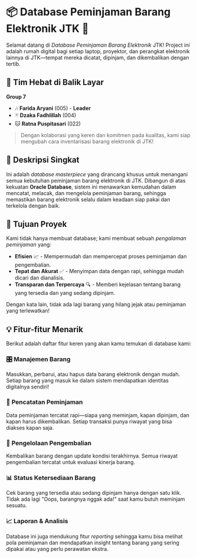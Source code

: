 # 📦 Database Peminjaman Barang Elektronik JTK 🚀

Selamat datang di *Database Peminjaman Barang Elektronik* JTK! Project ini adalah rumah digital bagi setiap laptop, proyektor, dan perangkat elektronik lainnya di JTK—tempat mereka dicatat, dipinjam, dan dikembalikan dengan tertib.

## 👥 Tim Hebat di Balik Layar
**Group 7**  
- 🎶 **Farida Aryani** (005) - **Leader**  
- 🃏 **Dzaka Fadhlillah** (004)  
- 🐱 **Ratna Puspitasari** (022)

> Dengan kolaborasi yang keren dan komitmen pada kualitas, kami siap mengubah cara inventarisasi barang elektronik di JTK!

## 📖 Deskripsi Singkat
Ini adalah *database masterpiece* yang dirancang khusus untuk menangani semua kebutuhan peminjaman barang elektronik di JTK. Dibangun di atas kekuatan **Oracle Database**, sistem ini menawarkan kemudahan dalam mencatat, melacak, dan mengelola peminjaman barang, sehingga memastikan barang elektronik selalu dalam keadaan siap pakai dan terkelola dengan baik.

## 🎯 Tujuan Proyek
Kami tidak hanya membuat database; kami membuat sebuah *pengalaman peminjaman* yang:
- **Efisien** 📈 - Mempermudah dan mempercepat proses peminjaman dan pengembalian.
- **Tepat dan Akurat** ✅ - Menyimpan data dengan rapi, sehingga mudah dicari dan dianalisis.
- **Transparan dan Terpercaya** 🔍 - Memberi kejelasan tentang barang yang tersedia dan yang sedang dipinjam.

Dengan kata lain, tidak ada lagi barang yang hilang jejak atau peminjaman yang terlewatkan!

## 💡 Fitur-fitur Menarik
Berikut adalah daftar fitur keren yang akan kamu temukan di database kami:

### 🎛️ **Manajemen Barang**
Masukkan, perbarui, atau hapus data barang elektronik dengan mudah. Setiap barang yang masuk ke dalam sistem mendapatkan identitas digitalnya sendiri!

### 📅 **Pencatatan Peminjaman**
Data peminjaman tercatat rapi—siapa yang meminjam, kapan dipinjam, dan kapan harus dikembalikan. Setiap transaksi punya riwayat yang bisa diakses kapan saja.

### 🔄 **Pengelolaan Pengembalian**
Kembalikan barang dengan update kondisi terakhirnya. Semua riwayat pengembalian tercatat untuk evaluasi kinerja barang.

### 📊 **Status Ketersediaan Barang**
Cek barang yang tersedia atau sedang dipinjam hanya dengan satu klik. Tidak ada lagi "Oops, barangnya nggak ada!" saat kamu butuh meminjam sesuatu.

### 📈 **Laporan & Analisis**
Database ini juga mendukung fitur *reporting* sehingga kamu bisa melihat pola peminjaman dan mendapatkan insight tentang barang yang sering dipakai atau yang perlu perawatan ekstra.
